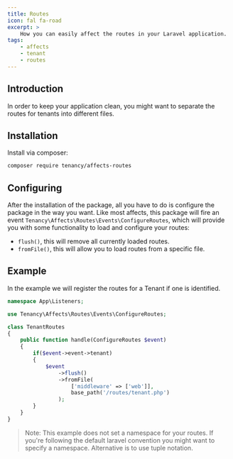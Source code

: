 ```yaml
---
title: Routes
icon: fal fa-road
excerpt: >
    How you can easily affect the routes in your Laravel application.
tags:
    - affects
    - tenant
    - routes
---
```


## Introduction
In order to keep your application clean, you might want to separate the routes for tenants into different files.

## Installation
Install via composer:
```bash
composer require tenancy/affects-routes 
```

## Configuring
After the installation of the package, all you have to do is configure the package in the way you want. Like most affects, this package will fire an event `Tenancy\Affects\Routes\Events\ConfigureRoutes`, which will provide you with some functionality to load and configure your routes:
- `flush()`, this will remove all currently loaded routes.
- `fromFile()`, this will allow you to load routes from a specific file.

## Example
In the example we will register the routes for a Tenant if one is identified.
```php
namespace App\Listeners;

use Tenancy\Affects\Routes\Events\ConfigureRoutes;

class TenantRoutes 
{
    public function handle(ConfigureRoutes $event) 
    {
        if($event->event->tenant)
        {
            $event
                ->flush()
                ->fromFile(
                    ['middleware' => ['web']],
                    base_path('/routes/tenant.php')
                );
        }
    }
}
```
> Note: This example does not set a namespace for your routes. If you're following the default laravel convention you might want to specify a namespace. Alternative is to use tuple notation.

